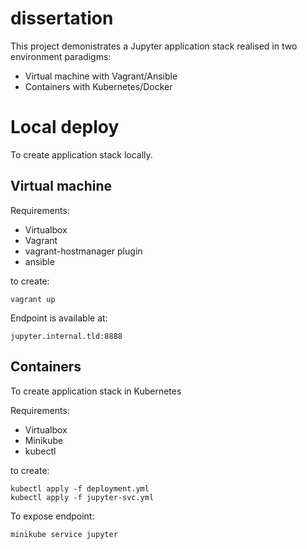 # dissertation

This project demonistrates a Jupyter application stack realised in two environment paradigms:

- Virtual machine with Vagrant/Ansible 
- Containers with Kubernetes/Docker

# Local deploy

To create application stack locally.

## Virtual machine

Requirements:
- Virtualbox
- Vagrant
- vagrant-hostmanager plugin
- ansible

to create:

`vagrant up`

Endpoint is available at:

`jupyter.internal.tld:8888`

## Containers

To create application stack in Kubernetes

Requirements:
- Virtualbox
- Minikube
- kubectl

to create:

```
kubectl apply -f deployment.yml
kubectl apply -f jupyter-svc.yml
```

To expose endpoint:

`minikube service jupyter`
